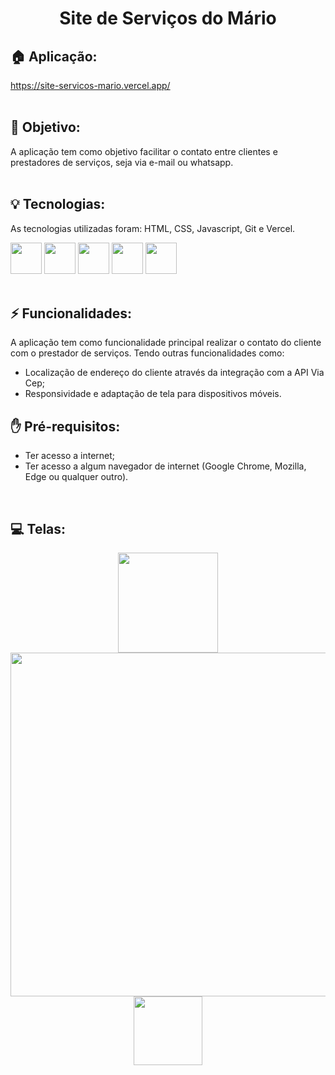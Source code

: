 <h1 align="center">
  Site de Serviços do Mário
</h1>

## 🏠 Aplicação:
https://site-servicos-mario.vercel.app/
<br><br>

## 🎯 Objetivo:
<span>A aplicação tem como objetivo facilitar o contato entre clientes e prestadores de serviços, seja via e-mail ou whatsapp.</span>
<br><br>

## 💡 Tecnologias:
As tecnologias utilizadas foram: HTML, CSS, Javascript, Git e Vercel.
<div display: "flex" justify-content="center">
  <img width="50px" src="https://cdn.jsdelivr.net/gh/devicons/devicon@latest/icons/html5/html5-original.svg"/>
  <img width="50px" src="https://cdn.jsdelivr.net/gh/devicons/devicon@latest/icons/css3/css3-original.svg"/>
  <img width="50px" src="https://cdn.jsdelivr.net/gh/devicons/devicon@latest/icons/javascript/javascript-original.svg"/>
  <img width="50px" src="https://cdn.jsdelivr.net/gh/devicons/devicon@latest/icons/git/git-original.svg"/>        
  <img width="50px" src="https://cdn.jsdelivr.net/gh/devicons/devicon@latest/icons/vercel/vercel-original.svg"/>
</div>
<br>

## ⚡ Funcionalidades:
<p>A aplicação tem como funcionalidade principal realizar o contato do cliente com o prestador de serviços. Tendo outras funcionalidades como:</p>
<ul>  
  <li>Localização de endereço do cliente através da integração com a API Via Cep;</li>
  <li>Responsividade e adaptação de tela para dispositivos móveis.</li>
</ul>

## ✋ Pré-requisitos:
<ul>
  <li>Ter acesso a internet;</li>
  <li>Ter acesso a algum navegador de internet (Google Chrome, Mozilla, Edge ou qualquer outro).</li>
</ul>
<br>

## 💻 Telas:
<div align="center">
  <img src="https://github.com/tiagorodri-dev/site-servicos-mario/assets/68871083/b53911bd-e60b-46db-88f1-867c59dbda0a" width="160">
  <img src="https://github.com/tiagorodri-dev/site-servicos-mario/assets/68871083/8ae6b469-36d0-44b5-b86d-5f4f4b8732d5" width="550">
  <img src="https://github.com/tiagorodri-dev/site-servicos-mario/assets/68871083/63c2303e-839c-4ace-bd1b-e1f8ad333fb1" width="110">
</div>

